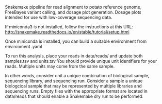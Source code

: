 Snakemake pipeline for read alignment to potato reference genome, FreeBayes variant calling, and
dosage plot generation. Dosage plots intended for use with low-coverage sequencing data.

If miniconda3 is not installed, follow the instructions at this URL:
http://snakemake.readthedocs.io/en/stable/tutorial/setup.html

Once miniconda is installed, you can  build a suitable environment from environment .yaml

To run this analysis, place your reads in data/reads/ and update both samples.tsv and units.tsv
You should provide unique unit identifiers for your reads. Multiple units may come from the same sample.

In other words, consider unit a unique combination of biological sample, sequencing library, and sequencing run.
Consider a sample a unique biologcical sample that may be represented by multiple libraries and sequencing runs.
Empty files with the appropriate format are located in data/reads that should enable a Snakemake dry run to be performed.

